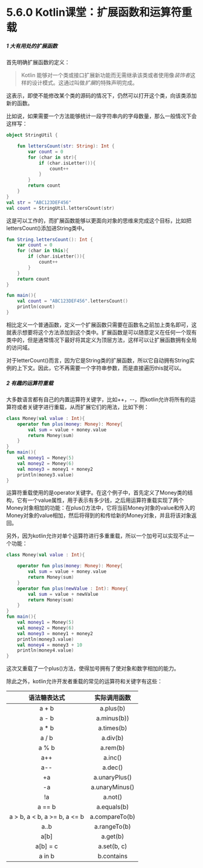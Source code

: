 # 5.6.0 Kotlin课堂：扩展函数和运算符重载

##### 1 大有用处的扩展函数

首先明确扩展函数的定义：

> Kotlin 能够对一个类或接口扩展新功能而无需继承该类或者使用像*装饰者*这样的设计模式。这通过叫做*扩展*的特殊声明完成。

这表示，即使不能修改某个类的源码的情况下，仍然可以打开这个类，向该类添加新的函数。

比如说，如果需要一个方法能够统计一段字符串内的字母数量，那么一般情况下会这样写：

```kotlin
object StringUtil {

    fun lettersCount(str: String): Int {
        var count = 0
        for (char in str){
            if (char.isLetter()){
                count++
            }
        }
        return count
    }
}
val str = "ABC123DEF456"
val count = StringUtil.lettersCount(str)
```

这是可以工作的，而扩展函数能够以更面向对象的思维来完成这个目标，比如把lettersCount()添加进String类中。

```kotlin
fun String.lettersCount(): Int {
    var count = 0
    for (char in this){
        if (char.isLetter()){
            count++
        }
    }
    return count
}

fun main(){
    val count = "ABC123DEF456".lettersCount()
    println(count)
}
```

相比定义一个普通函数，定义一个扩展函数只需要在函数名之前加上类名即可，这就表示想要将这个方法添加到这个类中。扩展函数是可以随意定义在任何一个现有类中的，但是通常情况下最好将其定义为顶层方法，这样可以让扩展函数拥有全局的访问域。

对于letterCount()而言，因为它是String类的扩展函数，所以它自动拥有String实例的上下文。因此，它不再需要一个字符串参数，而是直接遍历this就可以。

##### 2 有趣的运算符重载

大多数语言都有自己的内置运算符关键字，比如++，--，而kotlin允许将所有的运算符或者关键字进行重载，从而扩展它们的用法，比如下例：

```kotlin
class Money(val value : Int){
    operator fun plus(money: Money): Money{
        val sum = value + money.value
        return Money(sum)
    }
}
fun main(){
    val money1 = Money(5)
    val money2 = Money(6)
    val money3 = money1 + money2
    println(money3.value)
}
```

运算符重载使用的是operator关键字。在这个例子中，首先定义了Money类的结构，它有一个value属性，用于表示有多少钱，之后用运算符重载实现了两个Money对象相加的功能：在plus()方法中，它将当前Money对象的value和传入的Money对象的value相加，然后将得到的和传给新的Money对象，并且将该对象返回。

另外，因为kotlin允许对单个运算符进行多重重载，所以一个加号可以实现不止一个功能：

```kotlin
class Money(val value : Int){

    operator fun plus(money: Money): Money{
        val sum = value + money.value
        return Money(sum)
    }
    operator fun plus(newValue : Int): Money{
        val sum = value + newValue
        return Money(sum)
    }
}
fun main(){
    val money1 = Money(5)
    val money2 = Money(6)
    val money3 = money1 + money2
    println(money3.value)
    val money4 = money3 + 10
    println(money4.value)
}
```

这次又重载了一个plus()方法，使得加号拥有了使对象和数字相加的能力。

除此之外，kotlin允许开发者重载的常见的运算符和关键字有这些：

|         语法糖表达式         |  实际调用函数  |
| :--------------------------: | :------------: |
|            a + b            |   a.plus(b)   |
|            a - b            |  a.minus(b))  |
|            a * b            |   a.times(b)   |
|            a / b            |    a.div(b)    |
|            a % b            |    a.rem(b)    |
|             a++             |    a.inc()    |
|             a--             |    a.dec()    |
|              +a              | a.unaryPlus() |
|              -a              | a.unaryMinus() |
|              !a              |    a.not()    |
|            a == b            |  a.equals(b)  |
| a > b, a < b, a >= b, a <= b | a.compareTo(b) |
|             a..b             |  a.rangeTo(b)  |
|             a[b]             |    a.get(b)    |
|           a[b] = c           |  a.set(b, c)  |
|            a in b            |   b.contains   |
